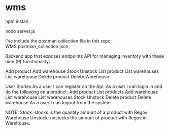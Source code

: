 # wms

npm install

node server.js

I've include the postman collection file in this repo:
WMS.postman_collection.json

Backend app that exposes endpoints API for managing inventory with these nine (9) functionality:

Add product
Add warehouse
Stock
Unstock
List product
List warehouses
List warehouse
Delete product
Delete Warehouse

User Stories 
As a user I can register on the Api.
As a user I can login in and do the following on a product:
Add product
List products
Add warehouse
List warehouse
List warehouses
Stock
Unstock
Delete product
Delete warehouse
As a user I can logout from the system

NOTE: Stock: stocks is the quantity amount of a product with Regov Warehouse Unstock: unstocks the amount of product with Regov in Warehouse.
